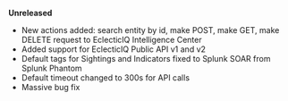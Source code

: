 **Unreleased**
* New actions added: search entity by id, make POST, make GET, make DELETE request to EclecticIQ Intelligence Center
* Added support for EclecticIQ Public API v1 and v2
* Default tags for Sightings and Indicators fixed to Splunk SOAR from Splunk Phantom
* Default timeout changed to 300s for API calls
* Massive bug fix